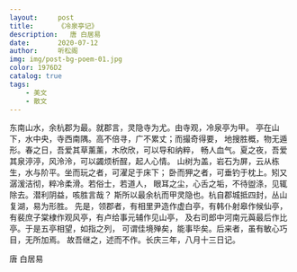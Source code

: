 ```yaml
---
layout:     post
title:      《冷泉亭记》
description:   唐 白居易
date:       2020-07-12
author:     听松阁
img: img/post-bg-poem-01.jpg
color: 1976D2
catalog: true
tags:
    - 美文
    - 散文
---
```



东南山水，余杭郡为最。就郡言，灵隐寺为尤。由寺观，冷泉亭为甲。
亭在山下，水中央，寺西南隅。高不倍寻，广不累丈；而撮奇得要，
地搜胜概，物无遁形。春之日，吾爱其草薰薰，木欣欣，可以导和纳粹，
畅人血气。夏之夜，吾爱其泉渟渟，风泠泠，可以蠲烦析酲，起人心情。
山树为盖，岩石为屏，云从栋生，水与阶平。坐而玩之者，可濯足于床下；
卧而狎之者，可垂钓于枕上。矧又潺湲洁彻，粹冷柔滑。若俗士，若道人，
眼耳之尘，心舌之垢，不待盥涤，见辄除去。潜利阴益，咳胜言哉？
斯所以最余杭而甲灵隐也。杭自郡城抵四封，丛山复湖，易为形胜。
先是，领郡者，有相里尹造作虚白亭，有韩仆射皋作候仙亭，
有裴庶子棠棣作观风亭，有卢给事元辅作见山亭，
及右司郎中河南元藇最后作比亭。于是五亭相望，如指之列，
可谓佳境殚矣，能事毕矣。后来者，虽有敏心巧目，无所加焉。
故吾继之，述而不作。长庆三年，八月十三日记。


唐 白居易